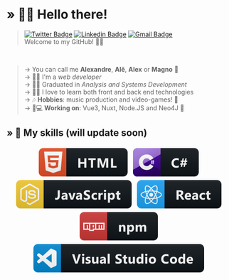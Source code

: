 # » 🙋‍♂️ Hello there!
> [![Twitter Badge](https://img.shields.io/badge/-Magno-1ca0f1?style=flat-square&logo=twitter&logoColor=white&link=https://twitter.com/alexmlf93)](https://twitter.com/alexmlf93)  [![Linkedin Badge](https://img.shields.io/badge/-Alexandre_Ferreira-blue?style=flat-square&logo=Linkedin&logoColor=white&link=https://www.linkedin.com/in/magno193//)](https://www.linkedin.com/in/magno193/) [![Gmail Badge](https://img.shields.io/badge/-alexmlf93@gmail.com-c14438?style=flat-square&logo=Gmail&logoColor=white&link=mailto:alexmlf93@gmail.com)](mailto:alexmlf93@gmail.com)
> <br>Welcome to my GitHub! 🕵️‍♂️
<br>

> → You can call me **Alexandre**, **Alê**, **Alex** or **Magno** 🌟<br>
> → 👨‍💻 I'm a *web developer* <br>
> → 🧑‍🎓 Graduated in *Analysis and Systems Development* <br>
> → 🧙‍♂️ I love to learn both front and back end technologies <br>
> → 🎶 **Hobbies**: music production and video-games! 👾<br>
> → 🏡💻 **Working on**: Vue3, Nuxt, Node.JS and Neo4J 🎉

## » 💪 My skills (will update soon)
<p align="center">
  <img src="https://raw.githubusercontent.com/8bithemant/8bithemant/master/svg/dev/languages/html.svg" alt="" style="vertical-align:top; margin:4px">
  <img src="https://raw.githubusercontent.com/8bithemant/8bithemant/master/svg/dev/languages/csharp.svg"alt="" style="vertical-align:top; margin:4px">
  <img src="https://raw.githubusercontent.com/8bithemant/8bithemant/master/svg/dev/languages/js.svg" alt="" style="vertical-align:top; margin:4px">
  <img src="https://raw.githubusercontent.com/8bithemant/8bithemant/master/svg/dev/frameworks/react.svg" alt="" style="vertical-align:top; margin:4px">
  <img src="https://raw.githubusercontent.com/8bithemant/8bithemant/master/svg/dev/services/npm.svg" alt="" style="vertical-align:top; margin:4px">
  <img src="https://raw.githubusercontent.com/8bithemant/8bithemant/master/svg/dev/tools/visualstudio_code.svg" alt="" style="vertical-align:top; margin:4px">
</p>
